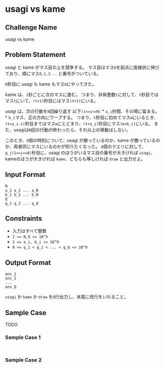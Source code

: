 # usagi vs kame 

## Challenge Name

usagi vs kame

## Problem Statement

usagi と kame がマス目の上を競争する。
マス目はマス`0`を起点に直線状に伸びており、順にマス`0,1,2...` と番号がついている。

`0`秒目に usagi も kame もマス`0`にやってきた。

kame は、`1`秒ごとに次のマスに進む。
つまり、非負整数`t`に対して、`t`秒目ではマス`t`にいて、`(t+1)`秒目にはマス`(t+1)`にいる。

usagi は、次の行動を`N`回繰り返す 以下`(1<=i<=N)`
	* `a_i`秒間、その場に留まる。
	* `b_i`マス、正の方向にワープする。
つまり、`t`秒目に初めてマス`m`にいるとき、`(t+a_i-1)`秒目まではマス`m`にとどまり、`(t+a_i)`秒目にマス`(m+b_i)`にいる。
また、usagiは`N`回の行動が終わったら、それ以上の移動はしない。

このとき、`Q`個の時刻について、usagi が勝っているのか、kame が勝っているのか、両者同じマスにいるのかが知りたくなった。
`Q`個のクエリに対して、`q_j(1<=j<=Q)`秒目に、usagi のほうがいるマス目の番号が大きければ `usagi`、kameのほうが大きければ `kame`、どちらも等しければ `draw` と出力せよ。

## Input Format

```
N
a_1 a_2 ... a_N
b_1 b_2 ... b_N
Q
q_1 q_2 ... q_Q
```

## Constraints

- 入力はすべて整数 
- `1 <= N,Q <= 10^5`
- `1 <= a_i, b_i <= 10^9`
- `0 <= q_1 < q_2 < ... < q_Q <= 10^9`

## Output Format

```
ans_1
ans_2
...
ans_Q
```

`usagi` か `kame` か `draw` を`Q`行出力し、末尾に改行をいれること。

## Sample Case
TODO

### Sample Case 1

```
```

```
```

### Sample Case 2

```
```

```
```
